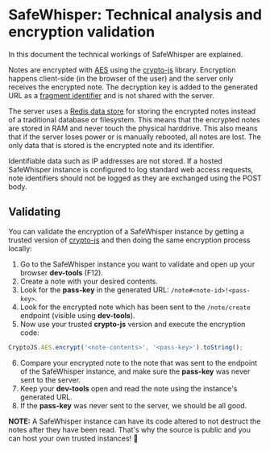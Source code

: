 SafeWhisper: Technical analysis and encryption validation
=========================================================

In this document the technical workings of SafeWhisper are explained.

Notes are encrypted with [AES]() using the [crypto-js]() library.
Encryption happens client-side (in the browser of the user) and the server only receives the encrypted note.
The decryption key is added to the generated URL as a [fragment identifier]() and is not shared with the server.

The server uses a [Redis data store]() for storing the encrypted notes instead of a traditional database or filesystem.
This means that the encrypted notes are stored in RAM and never touch the physical harddrive.
This also means that if the server loses power or is manually rebooted, all notes are lost.
The only data that is stored is the encrypted note and its identifier.

Identifiable data such as IP addresses are not stored.
If a hosted SafeWhisper instance is configured to log standard web access requests,
note identifiers should not be logged as they are exchanged using the POST body.
<!-- The official docker image is configured to not log any requests. -->



## Validating

You can validate the encryption of a SafeWhisper instance by getting a trusted version of [crypto-js]() and then doing the same encryption process locally:

1. Go to the SafeWhisper instance you want to validate and open up your browser **dev-tools** (F12).
2. Create a note with your desired contents.
3. Look for the **pass-key** in the generated URL: `/note#<note-id>!<pass-key>`.
4. Look for the encrypted note which has been sent to the `/note/create` endpoint (visible using **dev-tools**).
5. Now use your trusted **crypto-js** version and execute the encryption code:
```js
CryptoJS.AES.encrypt('<note-contents>', '<pass-key>').toString();
```
6. Compare your encrypted note to the note that was sent to the endpoint of the SafeWhisper instance, and make sure the **pass-key** was never sent to the server.
7. Keep your **dev-tools** open and read the note using the instance's generated URL.
8. If the **pass-key** was never sent to the server, we should be all good.

**NOTE:** A SafeWhisper instance can have its code altered to not destruct the notes after they have been read.
That's why the source is public and you can host your own trusted instances! 🎉

